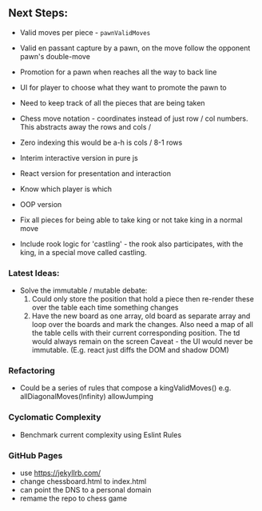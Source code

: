 ## Next Steps:

-   Valid moves per piece - `pawnValidMoves`
-   Valid en passant capture by a pawn, on the move follow the opponent pawn's double-move

-   Promotion for a pawn when reaches all the way to back line
-   UI for player to choose what they want to promote the pawn to
-   Need to keep track of all the pieces that are being taken

-   Chess move notation - coordinates instead of just row / col numbers. This abstracts away the rows and cols /
-   Zero indexing this would be a-h is cols / 8-1 rows
-   Interim interactive version in pure js
-   React version for presentation and interaction
-   Know which player is which

-   OOP version

-   Fix all pieces for being able to take king or not take king in a normal move
-   Include rook logic for 'castling' - the rook also participates, with the king, in a special move called castling.

### Latest Ideas:

-   Solve the immutable / mutable debate:
    1. Could only store the position that hold a piece then re-render these over the table each time something changes
    2. Have the new board as one array, old board as separate array and loop over the boards and mark the changes.
       Also need a map of all the table cells with their current corresponding position.
       The td would always remain on the screen
       Caveat - the UI would never be immutable. (E.g. react just diffs the DOM and shadow DOM)

### Refactoring

-   Could be a series of rules that compose a kingValidMoves() e.g. allDiagonalMoves(Infinity) allowJumping

### Cyclomatic Complexity

-   Benchmark current complexity using Eslint Rules

### GitHub Pages

-   use https://jekyllrb.com/
-   change chessboard.html to index.html
-   can point the DNS to a personal domain
-   remame the repo to chess game
